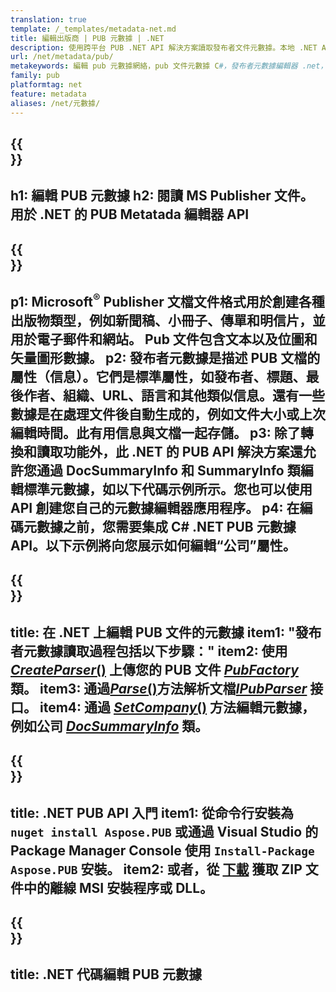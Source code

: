 ```yaml
---
translation: true
template: /_templates/metadata-net.md
title: 編輯出版商 | PUB 元數據 | .NET
description: 使用跨平台 PUB .NET API 解決方案讀取發布者文件元數據。本地 .NET API 使您可以訪問 SummaryInfo 和 DocSummaryInfo 屬性。
url: /net/metadata/pub/
metakeywords: 編輯 pub 元數據網絡，pub 文件元數據 C#，發布者元數據編輯器 .net，讀取 pub 文件元數據 C#，讀取 pub 元數據 .net
family: pub
platformtag: net
feature: metadata
aliases: /net/元數據/
---
```


{{<section banner>}}
---
h1: 編輯 PUB 元數據
h2: 閱讀 MS Publisher 文件。用於 .NET 的 PUB Metatada 編輯器 API
---

{{<section overview>}}
---
p1: Microsoft<sup>®</sup> Publisher 文檔文件格式用於創建各種出版物類型，例如新聞稿、小冊子、傳單和明信片，並用於電子郵件和網站。 Pub 文件包含文本以及位圖和矢量圖形數據。
p2: 發布者元數據是描述 PUB 文檔的屬性（信息）。它們是標準屬性，如發布者、標題、最後作者、組織、URL、語言和其他類似信息。還有一些數據是在處理文件後自動生成的，例如文件大小或上次編輯時間。此有用信息與文檔一起存儲。
p3: 除了轉換和讀取功能外，此 .NET 的 PUB API 解決方案還允許您通過 DocSummaryInfo 和 SummaryInfo 類編輯標準元數據，如以下代碼示例所示。您也可以使用 API 創建您自己的元數據編輯器應用程序。
p4: 在編碼元數據之前，您需要集成 C# .NET PUB 元數據 API。以下示例將向您展示如何編輯“公司”屬性。
---

{{<section feature1>}}
---
title: 在 .NET 上編輯 PUB 文件的元數據
item1: "發布者元數據讀取過程包括以下步驟："
item2: 使用 [*CreateParser*()](https://reference.aspose.com/pub/net/aspose.pub/pubfactory/createparser/) 上傳您的 PUB 文件 [*PubFactory*](https:///reference.aspose.com/pub/net/aspose.pub/pubfactory) 類。
item3: 通過[*Parse*()](https://reference.aspose.com/pub/net/aspose.pub/ipubparser/parse/)方法解析文檔[*IPubParser*](https://reference.aspose.com/pub/net/aspose.pub/ipubparser/) 接口。
item4: 通過 [*SetCompany*()](https://reference.aspose.com/pub/net/aspose.pub/docsummaryinfo/setcompany/) 方法編輯元數​​據，例如公司 [*DocSummaryInfo*](https:///reference.aspose.com/pub/net/aspose.pub/docsummaryinfo) 類。
---

{{<section feature2>}}
---
title: .NET PUB API 入門
item1: 從命令行安裝為 ```nuget install Aspose.PUB``` 或通過 Visual Studio 的 Package Manager Console 使用 ```Install-Package Aspose.PUB``` 安裝。
item2: 或者，從 [下載](https://releases.aspose.com/pub/net/) 獲取 ZIP 文件中的離線 MSI 安裝程序或 DLL。
---

{{<section codeexample>}}
---
title: .NET 代碼編輯 PUB 元數據
---